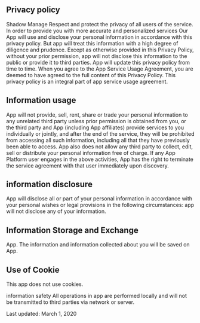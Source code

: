 ## Privacy policy
Shadow Manage Respect and protect the privacy of all users of the service. In order to provide you with more accurate and personalized services Our App will use and disclose your personal information in accordance with this privacy policy. But app will treat this information with a high degree of diligence and prudence. Except as otherwise provided in this Privacy Policy, without your prior permission, app will not disclose this information to the public or provide it to third parties.
App will update this privacy policy from time to time. When you agree to the App Service Usage Agreement, you are deemed to have agreed to the full content of this Privacy Policy.
This privacy policy is an integral part of app service usage agreement.

## Information usage
App will not provide, sell, rent, share or trade your personal information to any unrelated third party unless prior permission is obtained from you, or the third party and App (including App affiliates) provide services to you individually or jointly, and after the end of the service, they will be prohibited from accessing all such information, including all that they have previously been able to access.
App also does not allow any third party to collect, edit, sell or distribute your personal information free of charge. If any App Platform user engages in the above activities, App has the right to terminate the service agreement with that user immediately upon discovery.

## information disclosure
App will disclose all or part of your personal information in accordance with your personal wishes or legal provisions in the following circumstances:
app will not disclose any of your information.

## Information Storage and Exchange
App. The information and information collected about you will be saved on App.

## Use of Cookie
This app does not use cookies.

information safety
All operations in app are performed locally and will not be transmitted to third parties via network or server.

Last updated: March 1, 2020
